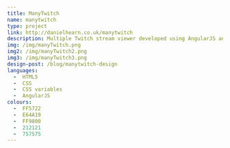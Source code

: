 ```yaml
---
title: ManyTwitch
name: manytwitch
type: project
link: http://danielhearn.co.uk/manytwitch
description: Multiple Twitch stream viewer developed using AngularJS and CSS variables.
img: /img/manyTwitch.png
img2: /img/manyTwitch2.png
img3: /img/manyTwitch3.png
design-post: /blog/manytwitch-design
languages:
  -  HTML5
  -  CSS
  -  CSS variables
  -  AngularJS
colours:
  -  FF5722
  -  E64A19
  -  FF9800
  -  212121
  -  757575
---
```

